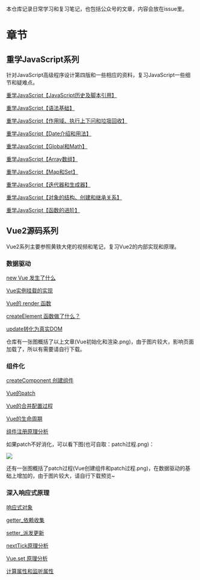 本仓库记录日常学习和复习笔记，也包括公众号的文章，内容会放在issue里。
# 章节

## 重学JavaScript系列

针对JavaScript高级程序设计第四版和一些相应的资料，复习JavaScript一些细节和疑难点。

[重学JavaScript【JavaScript历史及脚本引用】](https://github.com/daodaolee/study-note/issues/10)

[重学JavaScript【语法基础】](https://github.com/daodaolee/study-note/issues/6)

[重学JavaScript【作用域、执行上下问和垃圾回收】](https://github.com/daodaolee/study-note/issues/2)

[重学JavaScript【Date介绍和用法】](https://github.com/daodaolee/study-note/issues/8)

[重学JavaScript【Global和Math】](https://github.com/daodaolee/study-note/issues/9)

[重学JavaScript【Array数组】](https://github.com/daodaolee/study-note/issues/7)

[重学JavaScript【Map和Set】](https://github.com/daodaolee/study-note/issues/11)

[重学JavaScript【迭代器和生成器】](https://github.com/daodaolee/study-note/issues/3)

[重学JavaScript【对象的结构、创建和继承关系】](https://github.com/daodaolee/study-note/issues/4)

[重学JavaScript【函数的进阶】](https://github.com/daodaolee/study-note/issues/5)


## Vue2源码系列

Vue2系列主要参照黄轶大佬的视频和笔记，复习Vue2的内部实现和原理。

### 数据驱动

[new Vue 发生了什么](https://github.com/daodaolee/study-note/issues/1)

[Vue实例挂载的实现](https://github.com/daodaolee/study-note/issues/12)

[Vue的 render 函数](https://github.com/daodaolee/study-note/issues/13)

[createElement 函数做了什么？](https://github.com/daodaolee/study-note/issues/14)

[update转化为真实DOM](https://github.com/daodaolee/study-note/issues/15)

仓库有一张图概括了以上文章(Vue初始化和渲染.png)，由于图片较大，影响页面加载了，所以有需要请自行下载。



### 组件化

[createComponent 创建组件](https://github.com/daodaolee/review-article/issues/16)

[Vue的patch](https://github.com/daodaolee/review-article/issues/17)

[Vue的合并配置过程](https://github.com/daodaolee/review-article/issues/18)

[Vue的生命周期](https://github.com/daodaolee/review-article/issues/19)

[组件注册原理分析](https://github.com/daodaolee/review-article/issues/20)

如果patch不好消化，可以看下图(也可自取：patch过程.png)：

![](https://raw.githubusercontent.com/daodaolee/review-article/main/patch过程.png)

还有一张图概括了patch过程(Vue创建组件和patch过程.png)，在数据驱动的基础上增加的，由于图片较大，请自行下载预览~

### 深入响应式原理

[响应式对象](https://github.com/daodaolee/review-article/issues/22)

[getter_依赖收集](https://github.com/daodaolee/review-article/issues/23)

[setter_派发更新](https://github.com/daodaolee/review-article/issues/24)

[nextTick原理分析](https://github.com/daodaolee/review-article/issues/25)

[Vue.set 原理分析](https://github.com/daodaolee/review-article/issues/26)

[计算属性和监听属性](https://github.com/daodaolee/review-article/issues/27)

